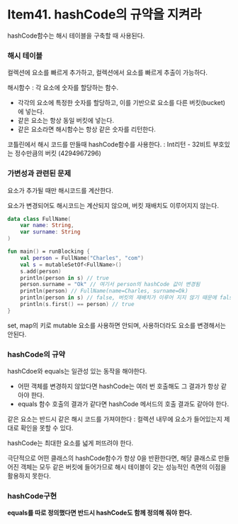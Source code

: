 # Item41. hashCode의 규약을 지켜라

hashCode함수는 해시 테이블을 구축할 때 사용된다.



### 해시 테이블

컬렉션에 요소를 빠르게 추가하고, 컬렉션에서 요소를 빠르게 추출이 가능하다.

해시함수 : 각 요소에 숫자를 할당하는 함수.

- 각각의 요소에 특정한 숫자를 할당하고, 이를 기반으로 요소를 다른 버킷(bucket)에 넣는다.
- 같은 요소는 항상 동일 버킷에 넣는다.
- 같은 요소라면 해시함수는 항상 같은 숫자를 리턴한다.

코틀린에서 해시 코드를 만들때 hashCode함수를 사용한다. : Int리턴 - 32비트 부호있는 정수만큼의 버킷 (4294967296)



### 가변성과 관련된 문제

요소가 추가될 때만 해시코드를 계산한다.

요소가 변경되어도 해시코드는 계산되지 않으며, 버킷 재배치도 이루어지지 않는다.

```kotlin
data class FullName(
	var name: String,
    var surname: String
)

fun main() = runBlocking {
    val person = FullName("Charles", "com")
    val s = mutableSetOf<FullName>()
    s.add(person)
    println(person in s) // true
    person.surname = "Ok" // 여기서 person의 hashCode 값이 변경됨
    println(person) // FullName(name=Charles, surname=Ok)
    println(person in s) // false, 버킷의 재배치가 이루어 지지 않기 때문에 false 반환
    println(s.first() == person) // true
}
```

set, map의 키로 mutable 요소를 사용하면 안되며, 사용하더라도 요소를 변경해서는 안된다.



### hashCode의 규약

hashCdoe와 equals는 일관성 있는 동작을 해야한다.

- 어떤 객체를 변경하지 않았다면 hashCode는 여러 번 호출해도 그 결과가 항상 같아야 한다.
- equals 함수 호출의 결과가 같다면 hashCode 메서드의 호출 결과도 같아야 한다.

같은 요소는 반드시 같은 해시 코드를 가져야한다 : 컬렉션 내무에 요소가 들어있는지 제대로 확인을 못할 수 있다.



hashCode는 최대한 요소를 넓게 퍼뜨려야 한다.

극단적으로 어떤 클래스의 hashCode함수가 항상 0을 반환한다면, 해당 클래스로 만들어진 객체는 모두 같은 버킷에 들어가므로 해시 테이블이 갖는 성능적인 측면의 이점을 활용하지 못한다.



### hashCode구현

**equals를 따로 정의했다면 반드시 hashCode도 함께 정의해 줘야 한다.**



